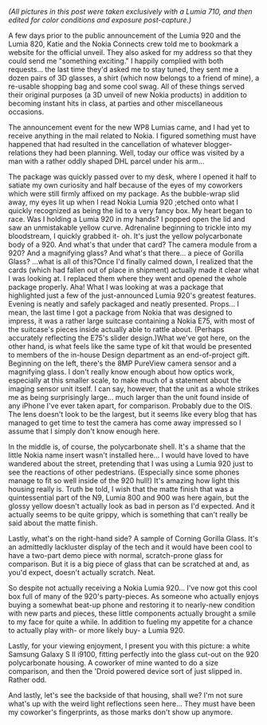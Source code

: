 _(All pictures in this post were taken exclusively with a Lumia 710, and then edited for color conditions and exposure post-capture.)_

A few days prior to the public announcement of the Lumia 920 and the Lumia 820, Katie and the Nokia Connects crew told me to bookmark a website for the official unveil. They also asked for my address so that they could send me "something exciting." I happily complied with both requests... the last time they'd asked me to stay tuned, they sent me a dozen pairs of 3D glasses, a shirt (which now belongs to a friend of mine), a re-usable shopping bag and some cool swag. All of these things served their original purposes (a 3D unveil of new Nokia products) in addition to becoming instant hits in class, at parties and other miscellaneous occasions.

The announcement event for the new WP8 Lumias came, and I had yet to receive anything in the mail related to Nokia. I figured something must have happened that had resulted in the cancellation of whatever blogger-relations they had been planning. Well, today our office was visited by a man with a rather oddly shaped DHL parcel under his arm...

The package was quickly passed over to my desk, where I opened it half to satiate my own curiosity and half because of the eyes of my coworkers which were still firmly affixed on my package. As the bubble-wrap slid away, my eyes lit up when I read Nokia Lumia 920 ;etched onto what I quickly recognized as being the lid to a very fancy box. My heart began to race. Was I holding a Lumia 920 in my hands? I popped open the lid and saw an unmistakable yellow curve. Adrenaline beginning to trickle into my bloodstream, I quickly grabbed it- oh. It's just the yellow polycarbonate body of a 920. And what's that under that card? The camera module from a 920? And a magnifying glass? And what's that there... a piece of Gorilla Glass? ...what is all of this?Once I'd finally calmed down, I realized that the cards (which had fallen out of place in shipment) actually made it clear what I was looking at. I replaced them where they went and opened the whole package properly. Aha! What I was looking at was a package that highlighted just a few of the just-announced Lumia 920's greatest features. Evening is neatly and safely packaged and neatly presented. Props... I mean, the last time I got a package from Nokia that was designed to impress, it was a rather large suitcase containing a Nokia E75, with most of the suitcase's pieces inside actually able to rattle about. (Perhaps accurately reflecting the E75's slider design.)What we've got here, on the other hand, is what feels like the same type of kit that would be presented to members of the in-house Design department as an end-of-project gift. Beginning on the left, there's the 8MP PureView camera sensor and a magnifying glass. I don't really know enough about how optics work, especially at this smaller scale, to make much of a statement about the imaging sensor unit itself. I can say, however, that the unit as a whole strikes me as being surprisingly large... much larger than the unit found inside of any iPhone I've ever taken apart, for comparison. Probably due to the OIS. The lens doesn't look to be the largest, but it seems like every blog that has managed to get time to test the camera has come away impressed so I assume that I simply don't know enough here.

In the middle is, of course, the polycarbonate shell. It's a shame that the little Nokia name insert wasn't installed here... I would have loved to have wandered about the street, pretending that I was using a Lumia 920 just to see the reactions of other pedestrians. (Especially since some phones manage to fit so well inside of the 920 hull!) It's amazing how light this housing really is. Truth be told, I wish that the matte finish that was a quintessential part of the N9, Lumia 800 and 900 was here again, but the glossy yellow doesn't actually look as bad in person as I'd expected. And it actually seems to be quite grippy, which is something that can't really be said about the matte finish.

Lastly, what's on the right-hand side? A sample of Corning Gorilla Glass. It's an admittedly lackluster display of the tech and it would have been cool to have a two-part demo piece with normal, scratch-prone glass for comparison. But it is a big piece of glass that can be scratched at and, as you'd expect, doesn't actually scratch. Neat.

So despite not actually receiving a Nokia Lumia 920... I've now got this cool box full of many of the 920's party-pieces. As someone who actually enjoys buying a somewhat beat-up phone and restoring it to nearly-new condition with new parts and pieces, these little components actually brought a smile to my face for quite a while. In addition to fueling my appetite for a chance to actually play with- or more likely buy- a Lumia 920.

Lastly, for your viewing enjoyment, I present you with this picture: a white Samsung Galaxy S II i9100, fitting perfectly into the glass cut-out on the 920 polycarbonate housing. A coworker of mine wanted to do a size comparison, and then the 'Droid powered device sort of just slipped in. Rather odd.

And lastly, let's see the backside of that housing, shall we? I'm not sure what's up with the weird light reflections seen here... They must have been my coworker's fingerprints, as those marks don't show up anymore.